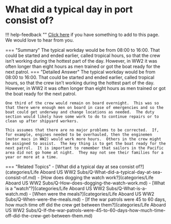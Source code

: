 # What did a typical day in port consist of?

!!! help-feedback ""
    [Click here](https://replace.md) if you have something to add to this page. We would love to hear from you.

=== "Summary"
    The typical workday would be from 08:00 to 16:00. That could be started and ended earlier, called tropical hours, so that the crew isn’t working during the hottest part of the day. However, in WW2 it was often longer than eight hours as men trained or got the boat ready for the next patrol.
=== "Detailed Answer"
    The typical workday would be from 08:00 to 16:00.  That could be started and ended earlier, called tropical hours, so that the crew isn’t working during the hottest part of the day.  However, in WW2 it was often longer than eight hours as men trained or got the boat ready for the next patrol.

    One third of the crew would remain on board overnight.  This was so that there were enough men on board in case of emergencies and so the boat could get underway and change locations as needed.  The duty section would likely have some work to do to continue repairs or to clean up after shipyard workers.

    This assumes that there are no major problems to be corrected.  If, for example, engines needed to be overhauled, then the enginemen (motor macs in WW2) would work more hours.  Others in the crew might be assigned to assist.  The key thing is to get the boat ready for the next patrol.  It is important to remember that sailors in the Pacific area did not go home at night.  They may not see their families for a year or more at a time.
=== "Related Topics"
    - [What did a typical day at sea consist of?](categories/Life Aboard US WW2 Subs/Q-What-did-a-typical-day-at-sea-consist-of.md)
    - [How does dogging the watch work?](categories/Life Aboard US WW2 Subs/Q-How-does-dogging-the-watch-work.md)
    - [What is a “watch”?](categories/Life Aboard US WW2 Subs/Q-What-is-a-watch.md)
    - [When were the meals?](categories/Life Aboard US WW2 Subs/Q-When-were-the-meals.md)
    - [If the war patrols were 45 to 60 days, how much time off did the crew get between them?](categories/Life Aboard US WW2 Subs/Q-If-the-war-patrols-were-45-to-60-days-how-much-time-off-did-the-crew-get-between-them.md)
